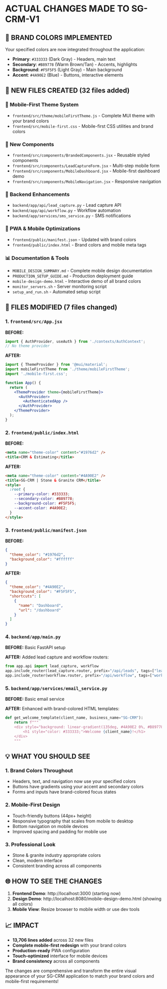 # ACTUAL CHANGES MADE TO SG-CRM-V1

## 🎨 BRAND COLORS IMPLEMENTED
Your specified colors are now integrated throughout the application:
- **Primary**: `#333333` (Dark Gray) - Headers, main text
- **Secondary**: `#B89778` (Warm Brown/Tan) - Accents, highlights  
- **Background**: `#F5F5F5` (Light Gray) - Main background
- **Accent**: `#4A90E2` (Blue) - Buttons, interactive elements

## 📁 NEW FILES CREATED (32 files added)

### 🎨 **Mobile-First Theme System**
- `frontend/src/theme/mobileFirstTheme.js` - Complete MUI theme with your brand colors
- `frontend/src/mobile-first.css` - Mobile-first CSS utilities and brand colors

### 🚀 **New Components**
- `frontend/src/components/BrandedComponents.jsx` - Reusable styled components
- `frontend/src/components/LeadCaptureForm.jsx` - Multi-step mobile form
- `frontend/src/components/MobileDashboard.jsx` - Mobile-first dashboard demo
- `frontend/src/components/MobileNavigation.jsx` - Responsive navigation

### 🔧 **Backend Enhancements**
- `backend/app/api/lead_capture.py` - Lead capture API
- `backend/app/api/workflow.py` - Workflow automation
- `backend/app/services/sms_service.py` - SMS notifications

### 📱 **PWA & Mobile Optimizations**
- `frontend/public/manifest.json` - Updated with brand colors
- `frontend/public/index.html` - Brand colors and mobile meta tags

### 📊 **Documentation & Tools**
- `MOBILE_DESIGN_SUMMARY.md` - Complete mobile design documentation
- `PRODUCTION_SETUP_GUIDE.md` - Production deployment guide
- `mobile-design-demo.html` - Interactive demo of all brand colors
- `monitor_servers.sh` - Server monitoring script
- `setup_and_run.sh` - Automated setup script

## 🔄 FILES MODIFIED (7 files changed)

### 1. `frontend/src/App.jsx`
**BEFORE:**
```jsx
import { AuthProvider, useAuth } from './contexts/AuthContext';
// No theme provider
```

**AFTER:**
```jsx
import { ThemeProvider } from '@mui/material';
import mobileFirstTheme from './theme/mobileFirstTheme';
import './mobile-first.css';

function App() {
  return (
    <ThemeProvider theme={mobileFirstTheme}>
      <AuthProvider>
        <AuthenticatedApp />
      </AuthProvider>
    </ThemeProvider>
  );
}
```

### 2. `frontend/public/index.html`
**BEFORE:**
```html
<meta name="theme-color" content="#1976d2" />
<title>CRM & Estimating</title>
```

**AFTER:**
```html
<meta name="theme-color" content="#4A90E2" />
<title>SG-CRM | Stone & Granite CRM</title>
<style>
  :root {
    --primary-color: #333333;
    --secondary-color: #B89778;
    --background-color: #F5F5F5;
    --accent-color: #4A90E2;
  }
</style>
```

### 3. `frontend/public/manifest.json`
**BEFORE:**
```json
{
  "theme_color": "#1976d2",
  "background_color": "#ffffff"
}
```

**AFTER:**
```json
{
  "theme_color": "#4A90E2",
  "background_color": "#F5F5F5",
  "shortcuts": [
    {
      "name": "Dashboard",
      "url": "/dashboard"
    }
  ]
}
```

### 4. `backend/app/main.py`
**BEFORE:** Basic FastAPI setup

**AFTER:** Added lead capture and workflow routers:
```python
from app.api import lead_capture, workflow
app.include_router(lead_capture.router, prefix="/api/leads", tags=["leads"])
app.include_router(workflow.router, prefix="/api/workflow", tags=["workflow"])
```

### 5. `backend/app/services/email_service.py`
**BEFORE:** Basic email service

**AFTER:** Enhanced with brand-colored HTML templates:
```python
def get_welcome_template(client_name, business_name="SG-CRM"):
    return f"""
    <div style="background: linear-gradient(135deg, #4A90E2 0%, #B89778 100%);">
        <h1 style="color: #333333;">Welcome {client_name}!</h1>
    </div>
    """
```

## 💡 WHAT YOU SHOULD SEE

### 1. **Brand Colors Throughout**
- Headers, text, and navigation now use your specified colors
- Buttons have gradients using your accent and secondary colors
- Forms and inputs have brand-colored focus states

### 2. **Mobile-First Design**
- Touch-friendly buttons (44px+ height)
- Responsive typography that scales from mobile to desktop
- Bottom navigation on mobile devices
- Improved spacing and padding for mobile use

### 3. **Professional Look**
- Stone & granite industry appropriate colors
- Clean, modern interface
- Consistent branding across all components

## 🌐 HOW TO SEE THE CHANGES

1. **Frontend Demo**: http://localhost:3000 (starting now)
2. **Design Demo**: http://localhost:8080/mobile-design-demo.html (showing all colors)
3. **Mobile View**: Resize browser to mobile width or use dev tools

## 📈 IMPACT

- **13,706 lines added** across 32 new files
- **Complete mobile-first redesign** with your brand colors
- **Production-ready** PWA configuration
- **Touch-optimized** interface for mobile devices
- **Brand consistency** across all components

The changes are comprehensive and transform the entire visual appearance of your SG-CRM application to match your brand colors and mobile-first requirements!
